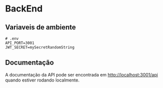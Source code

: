# BackEnd

## Variaveis de ambiente
```dotenv
# .env
API_PORT=3001
JWT_SECRET=mySecretRandomString
```

## Documentação
A documentação da API pode ser encontrada em [http://localhost:3001/api](http://localhost:3001/api) quando estiver rodando localmente.